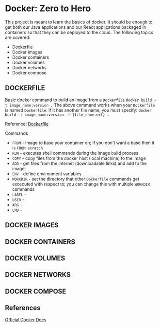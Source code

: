 # Docker: Zero to Hero

This project is meant to learn the basics of docker. It should be enough to 
get both our Java applications and our React applications packaged in
containers so that they can be deployed to the cloud. The following topics are
covered:

* Dockerfile
* Docker images
* Docker containers
* Docker volumes
* Docker networks
* Docker compose


## DOCKERFILE
Basic docker command to build an image from a `Dockerfile`
```docker build -t image_name:version .```
The above command works when your `Dockerfile` is named `Dockerfile`. If it has
another file name, you must specify:
```docker build -t image_name:version -f {file_name.ext} .```

Reference: [Dockerfile](https://docs.docker.com/engine/reference/builder/)

Commands
* `FROM` - image to base your container on; if you don't want a base then it is
`FROM scratch`
* `RUN` - executes shell commands during the image build process
* `COPY` - copy files from the docker host (local machine) to the image
* `ADD` - get files from the internet (downloadable links) and add to the image
* `ENV` - define environment variables
* `WORKDIR` - set the directory that other `Dockerfile` commands get excecuted with
respect to; you can change this with multiple `WORKDIR` commands
* `LABEL` -
* `USER` -
* `ARG` -
* `CMD` -

## DOCKER IMAGES

## DOCKER CONTAINERS

## DOCKER VOLUMES

## DOCKER NETWORKS

## DOCKER COMPOSE


## References
[Official Docker Docs](https://docs.docker.com/)
